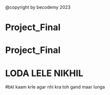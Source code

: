@copyright by becodemy 2023
# Project_Final
# Project_Final
# LODA LELE NIKHIL
#bkl kaam krle agar nhi kra toh gand maar lunga
